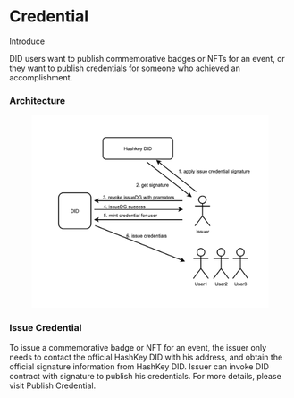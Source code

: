 # Credential

Introduce

DID users want to publish commemorative badges or NFTs for an event, or they want to publish credentials for someone who achieved an accomplishment.

### Architecture

<figure><img src="../.gitbook/assets/credential.png" alt=""><figcaption></figcaption></figure>

### Issue Credential

To issue a commemorative badge or NFT for an event, the issuer only needs to contact the official HashKey DID with his address, and obtain the official signature information from HashKey DID. Issuer can invoke DID contract with signature to publish his credentials. For more details, please visit Publish Credential.
